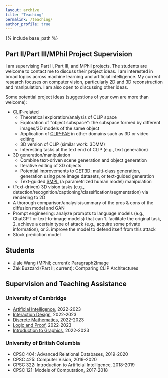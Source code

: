 ```yaml
---
layout: archive
title: "Teaching"
permalink: /teaching/
author_profile: true
---
```


{% include base_path %}

## Part II/Part III/MPhil Project Supervision

I am supervising Part II, Part III, and MPhil projects. The students are welcome to contact me to discuss their project ideas. I am interested in broad topics across machine learning and artificial intelligence. My current research focuses on computer vision, particularly 2D and 3D reconstruction and manipulation. I am also open to discussing other ideas.

Some potential project ideas (suggestions of your own are more than welcome):  
- <a href="https://openai.com/research/clip" target="_blank">CLIP</a>-related
	- Theoretical exploration/analysis of CLIP space
	- Exploration of "object subspace": the subspace formed by different images/3D models of the same object
	- Application of <a href="https://chenliang-zhou.github.io/CLIP-PAE/" target="_blank">CLIP-PAE</a> in other domains such as 3D or video editing
	- 3D version of CLIP (similar work: 3DMM)
	- Interesting tasks at the text end of CLIP (e.g., text generation)
- 3D generation/manipulation
	- Combine text-driven scene generation and object generation
	- Iterative editing of 3D objects
	- Potential improvements to <a href="https://nv-tlabs.github.io/GET3D/" target="_blank">GET3D</a>: multi-class generation, generation using pure image datasets, or text-guided generation
	- Text-guided <a href="https://smpl.is.tue.mpg.de" target="_blank">SMPL</a> (a parametrized human model) manipulation
- (Text-driven) 3D vision tasks (e.g., detection/recognition/captioning/classification/segmentation) via rendering to 2D
- A thorough comparison/analysis/summary of the pros & cons of the diffusion model and GAN
- Prompt engineering: analyze prompts to language models (e.g., ChatGPT or text-to-image models) that can 1. facilitate the original task, 2. achieve a certain type of attack (e.g., acquire some private information), or 3. improve the model to defend itself from this attack
- Stock prediction model

## Students

- Jiale Wang (MPhil; current): Paragraph2Image
- Zak Buzzard (Part II; current): Comparing CLIP Architectures

## Supervision and Teaching Assistance

### University of Cambridge

- <a href="https://www.cl.cam.ac.uk/teaching/2223/ArtInt/" target="_blank">Artificial Intelligence</a>, 2022-2023
- <a href="https://www.cl.cam.ac.uk/teaching/2223/IntDesign/" target="_blank">Interaction Design</a>, 2022-2023
- <a href="https://www.cl.cam.ac.uk/teaching/2223/DiscMath/" target="_blank">Discrete Mathematics</a>, 2022-2023
- <a href="https://www.cl.cam.ac.uk/teaching/2223/LogicProof/" target="_blank">Logic and Proof</a>, 2022-2023
- <a href="https://www.cl.cam.ac.uk/teaching/2223/Graphics/" target="_blank">Introduction to Graphics</a>, 2022-2023

### University of British Columbia

- CPSC 404: Advanced Relational Databases, 2019-2020
- CPSC 425: Computer Vision, 2019-2020
- CPSC 322: Introduction to Artificial Intelligence, 2018-2019
- CPSC 121: Models of Computation, 2017-2018

